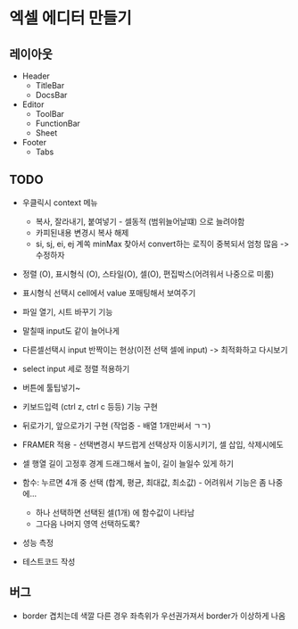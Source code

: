 # 엑셀 에디터 만들기

## 레이아웃

- Header
  - TitleBar
  - DocsBar
- Editor
  - ToolBar
  - FunctionBar
  - Sheet
- Footer
  - Tabs

## TODO 
- 우클릭시 context 메뉴

  - 복사, 잘라내기, 붙여넣기 - 셀동적 (범위늘어날떄) 으로 늘려야함
  - 카피된내용 변경시 복사 해제 
  - si, sj, ei, ej 계쏙 minMax 찾아서 convert하는 로직이 중복되서 엄청 많음 -> 수정하자
- 정렬 (O), 표시형식 (O), 스타일(O), 셀(O), 편집박스(어려워서 나중으로 미룸)
- 표시형식 선택시 cell에서 value 포매팅해서 보여주기
- 파일 열기, 시트 바꾸기 기능
- 말칠때 input도 같이 늘어나게
- 다른셀선택시 input 반짝이는 현상(이전 선택 셀에 input) -> 최적화하고 다시보기
- select input 세로 정렬 적용하기
- 버튼에 툴팁넣기~
- 키보드입력 (ctrl z, ctrl c 등등) 기능 구현
- 뒤로가기, 앞으로가기 구현 (작업중 - 배열 1개만써서 ㄱㄱ)
- FRAMER 적용 - 선택변경시 부드럽게 선택상자 이동시키기, 셀 삽입, 삭제시에도
- 셀 행열 길이 고정후 경계 드래그해서 높이, 길이 늘일수 있게 하기
- 함수: 누르면 4개 중 선택 (합계, 평균, 최대값, 최소값) - 어려워서 기능은 좀 나중에...
  - 하나 선택하면 선택된 셀(1개) 에 함수값이 나타남
  - 그다음 나머지 영역 선택하도록?
- 성능 측정
- 테스트코드 작성

## 버그

- border 겹치는데 색깔 다른 경우 좌측위가 우선권가져서 border가 이상하게 나옴